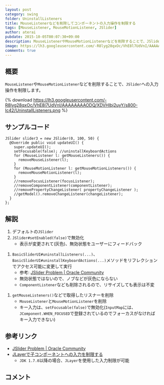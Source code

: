 ```yaml
---
layout: post
category: swing
folder: UninstallListeners
title: MouseListenerなどを削除してコンポーネントの入力操作を制限する
tags: [MouseListener, MouseMotionListener, JSlider]
author: aterai
pubdate: 2015-10-05T00:07:30+09:00
description: MouseListenerやMouseMotionListenerなどを削除することで、JSliderへの入力操作を制限します。
image: https://lh3.googleusercontent.com/-R8lyg28qxOc/VhE8l7UdVnI/AAAAAAAAODQ/XDVHIbj2uyY/s800-Ic42/UninstallListeners.png
comments: true
---
```

## 概要
`MouseListener`や`MouseMotionListener`などを削除することで、`JSlider`への入力操作を制限します。

{% download https://lh3.googleusercontent.com/-R8lyg28qxOc/VhE8l7UdVnI/AAAAAAAAODQ/XDVHIbj2uyY/s800-Ic42/UninstallListeners.png %}

## サンプルコード
<pre class="prettyprint"><code>JSlider slider3 = new JSlider(0, 100, 50) {
  @Override public void updateUI() {
    super.updateUI();
    setFocusable(false); //uninstallKeyboardActions
    for (MouseListener l: getMouseListeners()) {
      removeMouseListener(l);
    }
    for (MouseMotionListener l: getMouseMotionListeners()) {
      removeMouseMotionListener(l);
    }
    //removeFocusListener(focusListener);
    //removeComponentListener(componentListener);
    //removePropertyChangeListener( propertyChangeListener );
    //getModel().removeChangeListener(changeListener);
  }
};
</code></pre>

## 解説
1. デフォルトの`JSlider`
1. `JSlider#setEnabled(false)`で無効化
    - 表示が変更されて(灰色)、無効状態をユーザーにフィードバック

<!-- dummy comment line for breaking list -->
1. `BasicSliderUI#uninstallListeners(...)`、`BasicSliderUI#uninstallKeyboardActions(...)`メソッドをリフレクションでアクセス可能に変更して実行
    - 参考: [JSlider Problem | Oracle Community](https://community.oracle.com/threads/1360123)
    - 無効状態ではないので、ノブなどが灰色にならない
    - `ComponentListener`なども削除されるので、リサイズしても表示は不変

<!-- dummy comment line for breaking list -->
1. `getMouseListeners()`などで取得したリスナーを削除
    - `MouseListener`と`MouseMotionListener`を削除
    - キー入力は、`setFocusable(false)`で無効化(`InputMap`には、`JComponent.WHEN_FOCUSED`で登録されているのでフォーカスがなければキー入力できない)

<!-- dummy comment line for breaking list -->

## 参考リンク
- [JSlider Problem | Oracle Community](https://community.oracle.com/threads/1360123)
- [JLayerで子コンポーネントへの入力を制限する](http://ateraimemo.com/Swing/PopupMenuBlockLayer.html)
    - `JDK 1.7.0`以降の場合、`JLayer`を使用した入力制限が可能

<!-- dummy comment line for breaking list -->

## コメント
